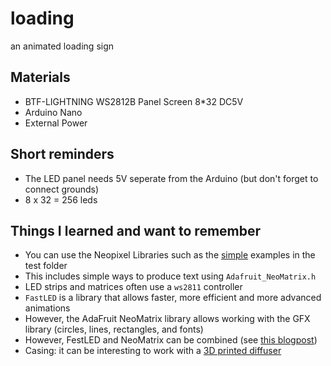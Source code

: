 # loading
an animated loading sign

## Materials
- BTF-LIGHTNING WS2812B Panel Screen 8*32 DC5V
- Arduino Nano
- External Power

## Short reminders
- The LED panel needs 5V seperate from the Arduino (but don't forget to connect grounds)
- 8 x 32 = 256 leds

## Things I learned and want to remember
- You can use the Neopixel Libraries such as the [simple](/tests) examples in the test folder
- This includes simple ways to produce text using ``Adafruit_NeoMatrix.h``
- LED strips and matrices often use a ``ws2811`` controller
- ``FastLED`` is a library that allows faster, more efficient and more advanced animations
- However, the AdaFruit NeoMatrix library allows working with the GFX library (circles, lines, rectangles, and fonts)
- However, FestLED and NeoMatrix can be combined (see [this blogpost](https://marc.merlins.org/perso/arduino/post_2018-04-23_FastLED_NeoMatrix-library_-how-to-do-Matrices-with-FastLED-and-Adafruit_GFX.html))
- Casing: it can be interesting to work with a [3D printed diffuser](https://www.youtube.com/watch?v=WiW9Bt38qUM)
